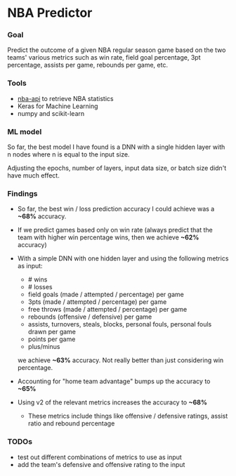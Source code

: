 # NBA Predictor

### Goal
Predict the outcome of a given NBA regular season game based on the two teams' various metrics such as win rate, field goal percentage, 3pt percentage, assists per game, rebounds per game, etc.

### Tools
- [nba-api](https://github.com/swar/nba_api) to retrieve NBA statistics
- Keras for Machine Learning
- numpy and scikit-learn

### ML model
So far, the best model I have found is a DNN with a single hidden layer with n nodes where n is equal to the input size.

Adjusting the epochs, number of layers, input data size, or batch size didn't have much effect. 

### Findings
- So far, the best win / loss prediction accuracy I could achieve was a **~68%** accuracy.
- If we predict games based only on win rate (always predict that the team with higher win percentage wins, then we achieve **~62%** accuracy)
- With a simple DNN with one hidden layer and using the following metrics as input:
  - \# wins
  - \# losses
  - field goals (made / attempted / percentage) per game
  - 3pts (made / attempted / percentage) per game
  - free throws (made / attempted / percentage) per game
  - rebounds (offensive / defensive) per game
  - assists, turnovers, steals, blocks, personal fouls, personal fouls drawn per game
  - points per game
  - plus/minus
  
  we achieve **~63%** accuracy. Not really better than just considering win percentage.
- Accounting for "home team advantage" bumps up the accuracy to **~65%**
- Using v2 of the relevant metrics increases the accuracy to **~68%**
  - These metrics include things like offensive / defensive ratings, assist ratio and rebound percentage

### TODOs
- test out different combinations of metrics to use as input
- add the team's defensive and offensive rating to the input